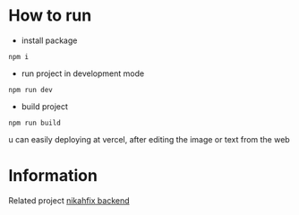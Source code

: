 # How to run

- install package

```
npm i
```

- run project in development mode

```
npm run dev
```

- build project

```
npm run build
```

u can easily deploying at vercel, after editing the image or text from the web

# Information

Related project <a href="https://github.com/janexmgd/nikahfix-be">nikahfix backend</a>
